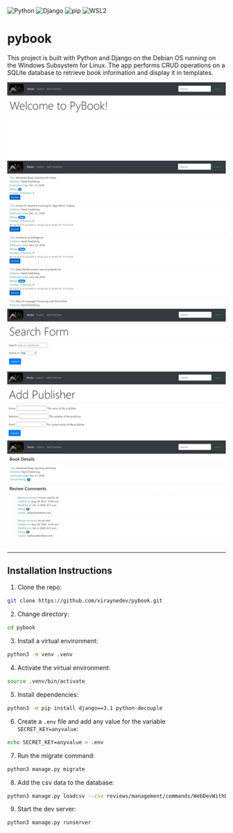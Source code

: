 ![Python](https://img.shields.io/badge/Python-3.9.2-red)
![Django](https://img.shields.io/badge/Django-4.1.1-green)
![pip](https://img.shields.io/badge/pip-22.2.2-lightgrey)
![WSL2](https://img.shields.io/badge/WSL2-Windows%20Subsystem%20for%20Linux-informational)

# pybook

This project is built with Python and Django on the Debian OS running on the Windows Subsystem for Linux. The app performs CRUD operations on a SQLite database to retrieve book information and display it in templates.

![project screenshot](assets/images/project-screenshot.webp)
![books screenshot](assets/images/books-screenshot.webp)
![search screenshot](assets/images/search-screenshot.webp)
![add publisher screenshot](assets/images/add-publisher-screenshot.webp)
![results screenshot](assets/images/results-screenshot.webp)

---

## Installation Instructions

1. Clone the repo:

```sh
git clone https://github.com/xiraynedev/pybook.git
```

2. Change directory:

```sh
cd pybook
```

3. Install a virtual environment:

```sh
python3 -m venv .venv
```

4. Activate the virtual environment:

```sh
source .venv/bin/activate
```

5. Install dependencies:

```sh
python3 -m pip install django==3.1 python-decouple
```

6. Create a `.env` file and add any value for the variable `SECRET_KEY=anyvalue`:

```sh
echo SECRET_KEY=anyvalue > .env
```

7. Run the migrate command:

```sh
python3 manage.py migrate
```

8. Add the csv data to the database:

```sh
python3 manage.py loadcsv --csv reviews/management/commands/WebDevWithDjangoData.csv
```

9. Start the dev server:

```sh
python3 manage.py runserver
```
